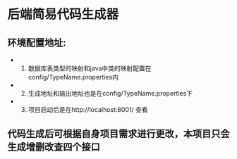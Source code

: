 # 后端简易代码生成器
## 环境配置地址:
* 1. 数据库表类型的映射和java中类的映射配置在config/TypeName.properties内
* 2. 生成地址和输出地址也是在config/TypeName.properties下
* 3. 项目启动后是在http://localhost:8001/ 查看
## 代码生成后可根据自身项目需求进行更改，本项目只会生成增删改查四个接口
